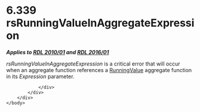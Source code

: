 <html dir="LTR" xmlns:mshelp="http://msdn.microsoft.com/mshelp" xmlns:ddue="http://ddue.schemas.microsoft.com/authoring/2003/5" xmlns:xlink="http://www.w3.org/1999/xlink" xmlns:tool="http://www.microsoft.com/tooltip">
    <head>
        <meta http-equiv="Content-Type" content="text/html; CHARSET=utf-8"></meta>
        <meta name="save" content="history"></meta>
        <title>6.339 rsRunningValueInAggregateExpression</title>
        <xml>
            <mshelp:toctitle title="6.339 rsRunningValueInAggregateExpression"></mshelp:toctitle>
            <mshelp:rltitle title="[MS-RDL]: rsRunningValueInAggregateExpression"></mshelp:rltitle>
            <mshelp:keyword index="A" term="2983f1cb-934b-4a96-b136-df226a71c063"></mshelp:keyword>
            <mshelp:attr name="DCSext.ContentType" value="open specification"></mshelp:attr>
            <mshelp:attr name="AssetID" value="2983f1cb-934b-4a96-b136-df226a71c063"></mshelp:attr>
            <mshelp:attr name="TopicType" value="kbRef"></mshelp:attr>
            <mshelp:attr name="DCSext.Title" value="[MS-RDL]: rsRunningValueInAggregateExpression" />
        </xml>
    </head>
    <body>
        <div id="header">
            <h1 class="heading">6.339 rsRunningValueInAggregateExpression</h1>
        </div>
        <div id="mainSection">
            <div id="mainBody">
                <div id="allHistory" class="saveHistory"></div>
                <div id="sectionSection0" class="section" name="collapseableSection">
                    

<p><b><i>Applies to </i></b><a href="3428e690-a348-4ec7-8a6a-8efb42d2cdee.htm"><b><i>RDL 2010/01</i></b></a><b><i>
and </i></b><a href="52ce3983-2bfc-4e72-9359-42aaf5fe4509.htm"><b><i>RDL 2016/01</i></b></a></p>

<p><i>rsRunningValueInAggregateExpression</i> is a critical
error that will occur when an aggregate function references a <a href="d87b6538-477f-4292-a3dd-a5774142bec6.htm">RunningValue</a> aggregate
function in its <i>Expression</i> parameter.</p>


                </div>
            </div>
        </div>
    </body>
</html>